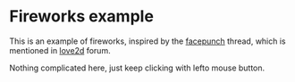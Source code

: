 Fireworks example
==============

This is an example of fireworks, inspired by the [facepunch] thread, which is mentioned in [love2d] forum.

Nothing complicated here, just keep clicking with lefto mouse button.

[love2d]: http://love2d.org/forums/viewtopic.php?f=3&t=3909
[facepunch]: http://www.facepunch.com/threads/1136691

